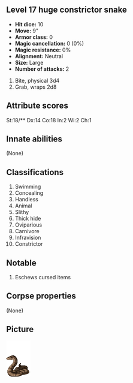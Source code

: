 ## Level 17 huge constrictor snake

- **Hit dice:** 10
- **Move:** 9"
- **Armor class:** 0
- **Magic cancellation:** 0 (0%)
- **Magic resistance:** 0%
- **Alignment:** Neutral
- **Size:** Large
- **Number of attacks:** 2
1. Bite, physical 3d4
2. Grab, wraps 2d8

## Attribute scores

St:18/** Dx:14 Co:18 In:2 Wi:2 Ch:1

## Innate abilities

(None)

## Classifications

1. Swimming
2. Concealing
3. Handless
4. Animal
5. Slithy
6. Thick hide
7. Oviparious
8. Carnivore
9. Infravision
10. Constrictor

## Notable

1. Eschews cursed items

## Corpse properties

(None)

## Picture

![Boa constrictor](https://github.com/hyvanmielenpelit/GnollHackTileSet/blob/main/Monsters/boa_constrictor/boa_constrictor.png?raw=true)
